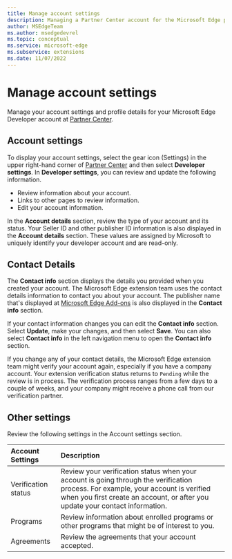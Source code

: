```yaml
---
title: Manage account settings
description: Managing a Partner Center account for the Microsoft Edge program.
author: MSEdgeTeam
ms.author: msedgedevrel
ms.topic: conceptual
ms.service: microsoft-edge
ms.subservice: extensions
ms.date: 11/07/2022
---
```

# Manage account settings

Manage your account settings and profile details for your Microsoft Edge Developer account at [Partner Center](https://partner.microsoft.com/dashboard/microsoftedge/public/login?ref=dd).


<!-- ====================================================================== -->
## Account settings

To display your account settings, select the gear icon (Settings) in the upper right-hand corner of [Partner Center](https://partner.microsoft.com/dashboard/microsoftedge/public/login?ref=dd) and then select **Developer settings**.  In **Developer settings**, you can review and update the following information.

*   Review information about your account.
*   Links to other pages to review information.
*   Edit your account information.

In the **Account details** section, review the type of your account and its status.  Your Seller ID and other publisher ID information is also displayed in the **Account details** section.  These values are assigned by Microsoft to uniquely identify your developer account and are read-only.


<!-- ====================================================================== -->
## Contact Details

The **Contact info** section displays the details you provided when you created your account.  The Microsoft Edge extension team uses the contact details information to contact you about your account.  The publisher name that's displayed at [Microsoft Edge Add-ons](https://microsoftedge.microsoft.com) is also displayed in the **Contact info** section.

If your contact information changes you can edit the **Contact info** section.  Select **Update**, make your changes, and then select **Save**.  You can also select **Contact info** in the left navigation menu to open the **Contact info** section.

If you change any of your contact details, the Microsoft Edge extension team might verify your account again, especially if you have a company account.  Your extension verification status returns to `Pending` while the review is in process.  The verification process ranges from a few days to a couple of weeks, and your company might receive a phone call from our verification partner.


<!-- ====================================================================== -->
## Other settings

Review the following settings in the Account settings section.

| Account Settings | Description |
|:--- |:--- |
| Verification status | Review your verification status when your account is going through the verification process.  For example, your account is verified when you first create an account, or after you update your contact information. |
| Programs | Review information about enrolled programs or other programs that might be of interest to you. |
| Agreements | Review the agreements that your account accepted. |
